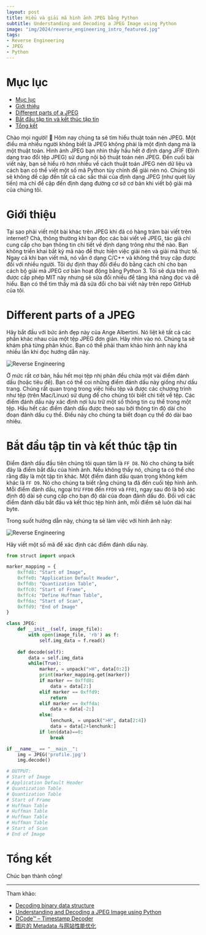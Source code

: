 ```yaml
---
layout: post
title: Hiểu và giải mã hình ảnh JPEG bằng Python
subtitle: Understanding and Decoding a JPEG Image using Python
image: "img/2024/reverse_engineering_intro_featured.jpg"
tags:
- Reverse Engineering
- JPEG
- Python
---
```

# Mục lục

- [Mục lục](#mục-lục)
- [Giới thiệu](#giới-thiệu)
- [Different parts of a JPEG](#different-parts-of-a-jpeg)
- [Bắt đầu tập tin và kết thúc tập tin](#bắt-đầu-tập-tin-và-kết-thúc-tập-tin)
- [Tổng kết](#tổng-kết)

Chào mọi người! 👋 Hôm nay chúng ta sẽ tìm hiểu thuật toán nén JPEG. Một điều mà nhiều người không biết là JPEG không phải là một định dạng mà là một thuật toán. Hình ảnh JPEG bạn nhìn thấy hầu hết ở định dạng JFIF (Định dạng trao đổi tệp JPEG) sử dụng nội bộ thuật toán nén JPEG. Đến cuối bài viết này, bạn sẽ hiểu rõ hơn nhiều về cách thuật toán JPEG nén dữ liệu và cách bạn có thể viết một số mã Python tùy chỉnh để giải nén nó. Chúng tôi sẽ không đề cập đến tất cả các sắc thái của định dạng JPEG (như quét lũy tiến) mà chỉ đề cập đến định dạng đường cơ sở cơ bản khi viết bộ giải mã của chúng tôi.

# Giới thiệu

Tại sao phải viết một bài khác trên JPEG khi đã có hàng trăm bài viết trên internet? Chà, thông thường khi bạn đọc các bài viết về JPEG, tác giả chỉ cung cấp cho bạn thông tin chi tiết về định dạng trông như thế nào. Bạn không triển khai bất kỳ mã nào để thực hiện việc giải nén và giải mã thực tế. Ngay cả khi bạn viết mã, nó vẫn ở dạng C/C++ và không thể truy cập được đối với nhiều người. Tôi dự định thay đổi điều đó bằng cách chỉ cho bạn cách bộ giải mã JPEG cơ bản hoạt động bằng Python 3. Tôi sẽ dựa trên mã được cấp phép MIT này nhưng sẽ sửa đổi nhiều để tăng khả năng đọc và dễ hiểu. Bạn có thể tìm thấy mã đã sửa đổi cho bài viết này trên repo GitHub của tôi.

# Different parts of a JPEG

Hãy bắt đầu với bức ảnh đẹp này của Ange Albertini. Nó liệt kê tất cả các phần khác nhau của một tệp JPEG đơn giản. Hãy nhìn vào nó. Chúng ta sẽ khám phá từng phân khúc. Bạn có thể phải tham khảo hình ảnh này khá nhiều lần khi đọc hướng dẫn này.

![Reverse Engineering](https://boxxv.github.io/img/2024/JPEGRGB_dissected.png "Reverse Engineering")

Ở mức rất cơ bản, hầu hết mọi tệp nhị phân đều chứa một vài điểm đánh dấu (hoặc tiêu đề). Bạn có thể coi những điểm đánh dấu này giống như dấu trang. Chúng rất quan trọng trong việc hiểu tệp và được các chương trình như tệp (trên Mac/Linux) sử dụng để cho chúng tôi biết chi tiết về tệp. Các điểm đánh dấu này xác định nơi lưu trữ một số thông tin cụ thể trong một tệp. Hầu hết các điểm đánh dấu được theo sau bởi thông tin độ dài cho đoạn đánh dấu cụ thể. Điều này cho chúng ta biết đoạn cụ thể đó dài bao nhiêu.

# Bắt đầu tập tin và kết thúc tập tin

Điểm đánh dấu đầu tiên chúng tôi quan tâm là `FF D8`. Nó cho chúng ta biết đây là điểm bắt đầu của hình ảnh. Nếu không thấy nó, chúng ta có thể cho rằng đây là một tập tin khác. Một điểm đánh dấu quan trọng không kém khác là `FF D9`. Nó cho chúng ta biết rằng chúng ta đã đến cuối tệp hình ảnh. Mỗi điểm đánh dấu, ngoại trừ `FFD0` đến `FFD9` và `FF01`, ngay sau đó là bộ xác định độ dài sẽ cung cấp cho bạn độ dài của đoạn đánh dấu đó. Đối với các điểm đánh dấu bắt đầu và kết thúc tệp hình ảnh, mỗi điểm sẽ luôn dài hai byte.

Trong suốt hướng dẫn này, chúng ta sẽ làm việc với hình ảnh này:

![Reverse Engineering](https://boxxv.github.io/img/2024/profile.jpg "Reverse Engineering")

Hãy viết một số mã để xác định các điểm đánh dấu này.

```python
from struct import unpack

marker_mapping = {
    0xffd8: "Start of Image",
    0xffe0: "Application Default Header",
    0xffdb: "Quantization Table",
    0xffc0: "Start of Frame",
    0xffc4: "Define Huffman Table",
    0xffda: "Start of Scan",
    0xffd9: "End of Image"
}

class JPEG:
    def __init__(self, image_file):
        with open(image_file, 'rb') as f:
            self.img_data = f.read()
    
    def decode(self):
        data = self.img_data
        while(True):
            marker, = unpack(">H", data[0:2])
            print(marker_mapping.get(marker))
            if marker == 0xffd8:
                data = data[2:]
            elif marker == 0xffd9:
                return
            elif marker == 0xffda:
                data = data[-2:]
            else:
                lenchunk, = unpack(">H", data[2:4])
                data = data[2+lenchunk:]            
            if len(data)==0:
                break        

if __name__ == "__main__":
    img = JPEG('profile.jpg')
    img.decode()    

# OUTPUT:
# Start of Image
# Application Default Header
# Quantization Table
# Quantization Table
# Start of Frame
# Huffman Table
# Huffman Table
# Huffman Table
# Huffman Table
# Start of Scan
# End of Image
```


# Tổng kết

Chúc bạn thành công!

-----
Tham khảo:
- [Decoding binary data structure](https://reverseengineering.stackexchange.com/questions/15969/decoding-binary-data-structure)
- [Understanding and Decoding a JPEG Image using Python](https://yasoob.me/posts/understanding-and-writing-jpeg-decoder-in-python/)
- [DCode™ – Timestamp Decoder](https://www.digital-detective.net/dcode/)
- [图片的 Metadata 与网站性能优化](https://github.com/shfshanyue/blog/blob/master/web-performance/image-metadata.md)
